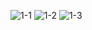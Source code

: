 ![1-1](https://github.com/user-attachments/assets/b7a7c6b0-fb63-4a39-a9cb-f85cd77bef6a)
![1-2](https://github.com/user-attachments/assets/34081da7-ec90-4b32-b328-3202d780e031)
![1-3](https://github.com/user-attachments/assets/2d3873c6-d96d-4cb9-b3ab-ad5eee4fdf47)
